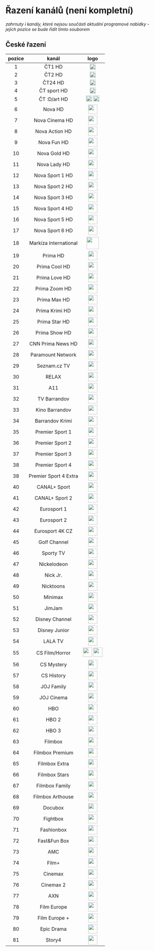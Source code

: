 <h1>Řazení kanálů (není kompletní)</h1>

*zahrnuty i kanály, které nejsou součástí aktuální programové nabídky - jejich pozice se bude řídit tímto souborem*

<h2>České řazení</h2>

| pozice   | kanál        | logo       |
|:--------:|:------------:|:----------:|
| 1   | ČT1 HD     | <img height="20" src="https://i.imgur.com/qBlEbN3.png"/> |
| 2   | ČT2 HD     | <img height="20" src="https://telly.cz/wp-content/themes/telly/dist/images/channel/ct2.png"/> |
| 3   | ČT24 HD     | <img height="20" src="https://telly.cz/wp-content/themes/telly/dist/images/channel/ct24.png"/> |
| 4   | ČT sport HD     | <img height="20" src="https://telly.cz/wp-content/themes/telly/dist/images/channel/ct-sport.png"/> |
| 5   | ČT :D/art HD     | <img height="20" src="https://telly.cz/wp-content/themes/telly/dist/images/channel/ct-d.png"/> <img height="20" src="https://upload.wikimedia.org/wikipedia/commons/thumb/7/7f/%C4%8CT_Art_logo.svg/800px-%C4%8CT_Art_logo.svg.png"/> |
| 6   | Nova HD     | <img height="30" src="https://telly.cz/wp-content/themes/telly/dist/images/channel/nova.png"/> |
| 7   | Nova Cinema HD     | <img height="30" src="https://telly.cz/wp-content/themes/telly/dist/images/channel/nova-cinema.png"/> |
| 8   | Nova Action HD     | <img height="30" src="https://telly.cz/wp-content/themes/telly/dist/images/channel/nova-action.png"/> |
| 9   | Nova Fun HD     | <img height="30" src="https://telly.cz/wp-content/themes/telly/dist/images/channel/nova-2-2.png"/> |
| 10   | Nova Gold HD     | <img height="30" src="https://telly.cz/wp-content/themes/telly/dist/images/channel/nova-gold.png"/> |
| 11   | Nova Lady HD     | <img height="30" src="https://telly.cz/wp-content/themes/telly/dist/images/channel/nova-lady.png"/> |
| 12   | Nova Sport 1 HD     | <img height="30" src="https://nova-ott-images-tn.ssl.cdn.cra.cz/r793x357/66798f44-eb1a-4d3a-978e-bc8b61002960"/> |
| 13   | Nova Sport 2 HD     | <img height="30" src="https://nova-ott-images-tn.ssl.cdn.cra.cz/r793x357/85dde7ee-785f-4c1e-94ae-544682f3044d"/> |
| 14   | Nova Sport 3 HD     | <img height="30" src="https://nova-ott-images-tn.ssl.cdn.cra.cz/r793x357/831c96ba-3854-45a7-ab02-f4b3268a836b"/> |
| 15   | Nova Sport 4 HD     | <img height="30" src="https://nova-ott-images-tn.ssl.cdn.cra.cz/r793x357/44d266e4-fbe9-41c0-9328-13ecfdc2132e"/> |
| 16   | Nova Sport 5 HD     | <img height="30" src="https://nova-ott-images-tn.ssl.cdn.cra.cz/r793x357/071e3d03-9f05-4c71-a3ee-c9e2aa6cd937"/> |
| 17   | Nova Sport 6 HD     | <img height="30" src="https://nova-ott-images-tn.ssl.cdn.cra.cz/r793x357/0e4a1682-93e8-480f-ac01-eb985076d110"/> |
| 18   | Markíza International   | <img height="40" src="https://static.wikia.nocookie.net/logopedia/images/3/35/Mark%C3%ADza_International_%282022%29.svg/revision/latest/scale-to-width-down/250?cb=20220811"/> |
| 19   | Prima HD     | <img height="30" src="https://telly.cz/wp-content/themes/telly/dist/images/channel/prima.png"/> |
| 20   | Prima Cool HD     | <img height="30" src="https://upload.wikimedia.org/wikipedia/commons/5/50/Prima_Cool_logo_zelen%C3%A9.png"/> |
| 21   | Prima Love HD     | <img height="30" src="https://telly.cz/wp-content/themes/telly/dist/images/channel/prima-love.png"/> |
| 22   | Prima Zoom HD     | <img height="30" src="https://telly.cz/wp-content/themes/telly/dist/images/channel/prima-zoom.png"/> |
| 23   | Prima Max HD     | <img height="30" src="https://telly.cz/wp-content/themes/telly/dist/images/channel/prima-max.png"/> |
| 24   | Prima Krimi HD     | <img height="30" src="https://telly.cz/wp-content/themes/telly/dist/images/channel/prima-krimi.png"/> |
| 25   | Prima Star HD     | <img height="30" src="https://telly.cz/wp-content/themes/telly/dist/images/channel/prima-star.png"/> |
| 26   | Prima Show HD     | <img height="30" src="https://telly.cz/wp-content/themes/telly/dist/images/channel/prima-show.png"/> |
| 27   | CNN Prima News HD     | <img height="30" src="https://telly.cz/wp-content/themes/telly/dist/images/channel/cnn-prima-3.png"/> |
| 28   | Paramount Network    | <img height="30" src="https://telly.cz/wp-content/themes/telly/dist/images/channel/prima-comedy-2.png"/> |
| 29   | Seznam.cz TV     | <img height="30" src="https://telly.cz/wp-content/themes/telly/dist/images/channel/seznam.png"/> |
| 30   | RELAX     | <img height="30" src="https://upload.wikimedia.org/wikipedia/commons/a/a1/Relax_logo.png"/> |
| 31   | A11     | <img height="30" src="https://telly.cz/wp-content/themes/telly/dist/images/channel/a11.png"/> |
| 32   | TV Barrandov     | <img height="30" src="https://telly.cz/wp-content/themes/telly/dist/images/channel/barrandov.png"/> |
| 33   | Kino Barrandov     | <img height="30" src="https://telly.cz/wp-content/themes/telly/dist/images/channel/kino-barrandov.png"/> |
| 34   | Barrandov Krimi     | <img height="30" src="https://telly.cz/wp-content/themes/telly/dist/images/channel/barrandov-krimi.png"/> |
| 35   | Premier Sport 1     | <img height="30" src="https://telly.cz/wp-content/themes/telly/dist/images/channel/premier-sport-2.png"/> |
| 36   | Premier Sport 2    | <img height="30" src="https://telly.cz/wp-content/themes/telly/dist/images/channel/premier-sport-2.png"/> |
| 37   | Premier Sport 3     | <img height="30" src="https://telly.cz/wp-content/themes/telly/dist/images/channel/premier-sport-2.png"/> |
| 38   | Premier Sport 4     | <img height="30" src="https://telly.cz/wp-content/themes/telly/dist/images/channel/premier-sport-2.png"/> |
| 38   | Premier Sport 4 Extra     | <img height="30" src="https://telly.cz/wp-content/themes/telly/dist/images/channel/premier-sport-2.png"/> |
| 40   | CANAL+ Sport     | <img height="30" src="https://www.canalplussport.cz/doc/cm_tvkanal_img/canal-sport-24.png"/> |
| 41   | CANAL+ Sport 2     | <img height="30" src="https://www.canalplussport.cz/doc/cm_tvkanal_img/canal-sport-2-25.png"/> |
| 42   | Eurosport 1     | <img height="30" src="https://telly.cz/wp-content/themes/telly/dist/images/channel/eurosport.png"/> |
| 43   | Eurosport 2     | <img height="30" src="https://telly.cz/wp-content/themes/telly/dist/images/channel/eurosport.png"/> |
| 44   | Eurosport 4K CZ     | <img height="30" src="https://telly.cz/wp-content/themes/telly/dist/images/channel/eurosport.png"/> |
| 45   | Golf Channel     | <img height="30" src="https://telly.cz/wp-content/themes/telly/dist/images/channel/golf.png"/> |
| 46   | Sporty TV     | <img height="30" src="https://www.sportytv.cz/assets/favicon/apple-touch-icon.png"/> |
| 47   | Nickelodeon    | <img height="30" src="https://upload.wikimedia.org/wikipedia/commons/thumb/e/e5/Nickelodeon_2023_logo_%28outline%29.svg/500px-Nickelodeon_2023_logo_%28outline%29.svg.png"/> |
| 48   | Nick Jr.     | <img height="30" src="https://upload.wikimedia.org/wikipedia/commons/thumb/c/c5/Nick_Jr._logo_2023_%28outline%29.svg/1200px-Nick_Jr._logo_2023_%28outline%29.svg.png"/> |
| 49   | Nicktoons     | <img height="30" src="https://upload.wikimedia.org/wikipedia/commons/4/4a/Nicktoons_2023_Outlined_Logo.png"/> |
| 50   | Minimax     | <img height="30" src="https://telly.cz/wp-content/themes/telly/dist/images/channel/minimax.png"/> |
| 51   | JimJam     | <img height="30" src="https://telly.cz/wp-content/themes/telly/dist/images/channel/jim-jam.png"/> |
| 52   | Disney Channel    | <img height="30" src="https://telly.cz/wp-content/themes/telly/dist/images/channel/disney-2.png"/> |
| 53   | Disney Junior   | <img height="30" src="https://static.wikia.nocookie.net/logopedia/images/4/48/DisneyJr3Dver.png"/> |
| 54   | LALA TV    | <img height="30" src="https://telly.cz/wp-content/themes/telly/dist/images/channel/lala.png"/> |
| 55   | CS Film/Horror    | <img height="30" src="https://telly.cz/wp-content/themes/telly/dist/images/channel/cs-film-2.png"/> <img height="30" src="https://telly.cz/wp-content/themes/telly/dist/images/channel/cs-horror.png"/> |
| 56   | CS Mystery    | <img height="30" src="https://telly.cz/wp-content/themes/telly/dist/images/channel/cs-mystery.png"/> |
| 57   | CS History    | <img height="30" src="https://telly.cz/wp-content/themes/telly/dist/images/channel/cs-history.png"/> |
| 58   | JOJ Family    | <img height="30" src="https://telly.cz/wp-content/themes/telly/dist/images/channel/joj.png"/> |
| 59   | JOJ Cinema    | <img height="30" src="https://telly.cz/wp-content/themes/telly/dist/images/channel/joj-cinema.png"/> |
| 60   | HBO    | <img height="30" src="https://telly.cz/wp-content/themes/telly/dist/images/channel/hbo.png"/> |
| 61   | HBO 2    | <img height="30" src="https://telly.cz/wp-content/themes/telly/dist/images/channel/hbo-2.png"/> |
| 62   | HBO 3    | <img height="30" src="https://telly.cz/wp-content/themes/telly/dist/images/channel/hbo-3.png"/> |
| 63   | Filmbox    | <img height="30" src="https://telly.cz/wp-content/themes/telly/dist/images/channel/filmbox.png"/> |
| 64   | Filmbox Premium    | <img height="30" src="https://telly.cz/wp-content/themes/telly/dist/images/channel/filmbox-premium.png"/> |
| 65   | Filmbox Extra    | <img height="30" src="https://c.sledujfilmbox.cz/files/epg/tv/182.png"/> |
| 66   | Filmbox Stars    | <img height="30" src="https://c.sledujfilmbox.cz/files/epg/tv/76.png"/> |
| 67   | Filmbox Family    | <img height="30" src="https://telly.cz/wp-content/themes/telly/dist/images/channel/filmbox-family.png"/> |
| 68   | Filmbox Arthouse    | <img height="30" src="https://c.sledujfilmbox.cz/files/epg/tv/982.png"/> |
| 69   | Docubox    | <img height="30" src="https://c.sledujfilmbox.cz/files/epg/tv/733.png"/> |
| 70   | Fightbox    | <img height="30" src="https://c.sledujfilmbox.cz/files/epg/tv/590.png"/> |
| 71   | Fashionbox    | <img height="30" src="https://c.sledujfilmbox.cz/files/epg/tv/734.png"/> |
| 72   | Fast&Fun Box    | <img height="30" src="https://c.sledujfilmbox.cz/files/epg/tv/983.png"/> |
| 73   | AMC    | <img height="30" src="https://telly.cz/wp-content/themes/telly/dist/images/channel/amc.png"/> |
| 74   | Film+    | <img height="30" src="https://telly.cz/wp-content/themes/telly/dist/images/channel/film-plus-2.png"/> |
| 75   | Cinemax    | <img height="30" src="https://telly.cz/wp-content/themes/telly/dist/images/channel/cinemax.png"/> |
| 76   | Cinemax 2    | <img height="30" src="https://telly.cz/wp-content/themes/telly/dist/images/channel/cinemax-2.png"/> |
| 77   | AXN    | <img height="30" src="https://telly.cz/wp-content/themes/telly/dist/images/channel/axn.png"/> |
| 78   | Film Europe    | <img height="30" src="https://telly.cz/wp-content/themes/telly/dist/images/channel/film-europe.png"/> |
| 79   | Film Europe +    | <img height="30" src="https://www.kukitv.sk/media/media_img/logo_filmeurope22.png"/> |
| 80   | Epic Drama    | <img height="30" src="https://telly.cz/wp-content/themes/telly/dist/images/channel/epic-drama.png"/> |
| 81   | Story4    | <img height="30" src="https://static.wikia.nocookie.net/tvfanon6528/images/9/91/Story_4_%282018-.n.v.%29.png/revision/latest?cb=20200223081150"/> |
